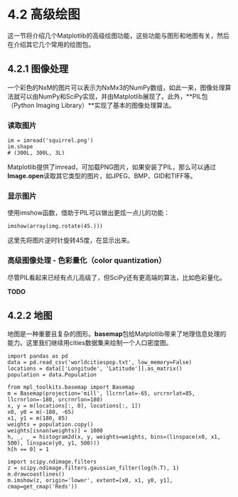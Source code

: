 # 4.2 高级绘图

这一节将介绍几个Matplotlib的高级绘图功能，这些功能与图形和地图有关，然后在介绍其它几个常用的绘图包。

## 4.2.1 图像处理

一个彩色的NxM的图片可以表示为NxMx3的NumPy数组，如此一来，图像处理算法就可以由NumPy和SciPy实现，并由Matplotlib展现了。此外，**PIL包（Python Imaging Library）**实现了基本的图像处理算法。

### 读取图片

```
im = imread('squirrel.png')
im.shape
# (300L, 300L, 3L)
```

Matplotlib提供了imread，可加载PNG图片，如果安装了PIL，那么可以通过**Image.open**读取其它类型的图片，如JPEG、BMP、GID和TIFF等。

### 显示图片

使用imshow函数，借助于PIL可以做出更炫一点儿的功能：

```
imshow(array(img.rotate(45.)))
```

这里先将图片逆时针旋转45度，在显示出来。

### 高级图像处理 - 色彩量化（color quantization）

尽管PIL看起来已经有点儿高级了，但SciPy还有更高端的算法，比如色彩量化。

**TODO**

## 4.2.2 地图

地图是一种重要且复杂的图形。**basemap**包给Matplotlib带来了地理信息处理的能力。这里我们继续用cities数据集来绘制一个人口密度图。

```
import pandas as pd
data = pd.read_csv('worldcitiespop.txt', low_memory=False)
locations = data[['Longitude', 'Latitude']].as_matrix()
population = data.Population

from mpl_toolkits.basemap import Basemap
m = Basemap(projection='mill', llcrnrlat=-65, urcrnrlat=85, llcrnrlon=-180, urcrnrlon=180)
x, y = m(locations[:, 0], locations[:, 1])
x0, y0 = m(-180, -65)
x1, y1 = m(180, 85)
weights = population.copy()
weights[isnan(weights)] = 1000
h, _, _ = histogram2d(x, y, weights=weights, bins=(linspace(x0, x1, 500), linspace(y0, y1, 500)))
h[h == 0] = 1

import scipy.ndimage.filters
z = scipy.ndimage.filters.gaussian_filter(log(h.T), 1)
m.drawcoastlines()
m.imshow(z, origin='lower', extent=[x0, x1, y0, y1], cmap=get_cmap('Reds'))
```




